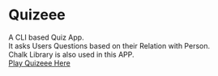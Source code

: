 # Quizeee
A CLI based Quiz App.  
It asks Users Questions based on their Relation with Person.  
Chalk Library is also used in this APP.  
[Play Quizeee Here](https://replit.com/@VishalSingla56/Quizeee?embed=1&output=1#index.js) 